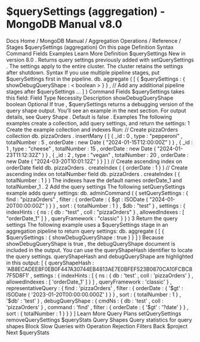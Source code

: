 # $querySettings (aggregation) - MongoDB Manual v8.0


Docs Home / MongoDB Manual / Aggregation Operations / Reference / Stages $querySettings (aggregation) On this page Definition Syntax Command Fields Examples Learn More Definition $querySettings New in version 8.0 . Returns query settings previously added with setQuerySettings . The settings apply to the entire cluster.
The cluster retains the settings after shutdown. Syntax If you use multiple pipeline stages, put $querySettings first in the
pipeline. db. aggregate ( [ { $querySettings : { showDebugQueryShape : < boolean > } } , // Add any additional pipeline stages after $querySettings ... ] ) Command Fields $querySettings takes this field: Field Type Necessity Description showDebugQueryShape boolean Optional If true , $querySettings returns a debugging version of
the query shape output. You'll see an example in the next
section. For output details, see Query Shape . Default is false . Examples The following examples create a collection, add query settings, and
return the settings: 1 Create the example collection and indexes Run: // Create pizzaOrders collection db. pizzaOrders . insertMany ( [ { _id : 0 , type : "pepperoni" , totalNumber : 5 , orderDate : new Date ( "2024-01-15T12:00:00Z" ) } , { _id : 1 , type : "cheese" , totalNumber : 15 , orderDate : new Date ( "2024-01-23T11:12:32Z" ) } , { _id : 2 , type : "vegan" , totalNumber : 20 , orderDate : new Date ( "2024-03-20T10:01:12Z" ) } ] ) // Create ascending index on orderDate field db. pizzaOrders . createIndex ( { orderDate : 1 } ) // Create ascending index on totalNumber field db. pizzaOrders . createIndex ( { totalNumber : 1 } ) The indexes have the default names orderDate_1 and totalNumber_1 . 2 Add the query settings The following setQuerySettings example adds query settings: db. adminCommand ( { setQuerySettings : { find : "pizzaOrders" , filter : { orderDate : { $gt : ISODate ( "2024-01-20T00:00:00Z" ) } } , sort : { totalNumber : 1 } , $db : "test" } , settings : { indexHints : { ns : { db : "test" , coll : "pizzaOrders" } , allowedIndexes : [ "orderDate_1" ] } , queryFramework : "classic" } } ) 3 Return the query settings The following example uses a $querySettings stage in an
aggregation pipeline to return query settings: db. aggregate ( [ { $querySettings : { showDebugQueryShape : true } } ] ) Because showDebugQueryShape is true , the debugQueryShape document is included in the output. You can
use the queryShapeHash identifier to locate the query
settings. queryShapeHash and debugQueryShape are
highlighted in this output: [ { queryShapeHash : 'AB8ECADEE8F0EB0F447A30744EB4813AE7E0BFEF523B0870CA10FCBC87F5D8F1' , settings : { indexHints : [ { ns : { db : 'test' , coll : 'pizzaOrders' } , allowedIndexes : [ 'orderDate_1' ] } ] , queryFramework : 'classic' } , representativeQuery : { find : 'pizzaOrders' , filter : { orderDate : { '$gt' : ISODate ( '2023-01-20T00:00:00.000Z' ) } } , sort : { totalNumber : 1 } , '$db' : 'test' } , debugQueryShape : { cmdNs : { db : 'test' , coll : 'pizzaOrders' } , command : 'find' , filter : { orderDate : { '$gt' : '?date' } } , sort : { totalNumber : 1 } } } ] Learn More Query Plans setQuerySettings removeQuerySettings $queryStats Query Shapes Query statistics for query shapes Block Slow Queries with Operation Rejection Filters Back $project Next $queryStats
